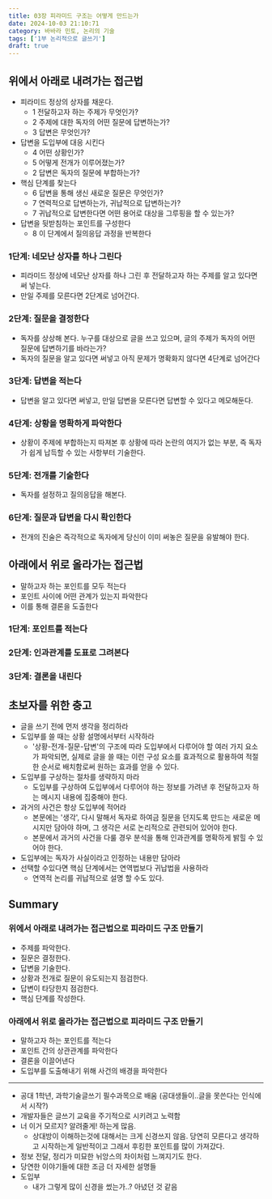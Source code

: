 ```yaml
---
title: 03장 피라미드 구조는 어떻게 만드는가
date: 2024-10-03 21:10:71
category: 바바라 민토, 논리의 기술
tags: ['1부 논리적으로 글쓰기']
draft: true
---
```


## 위에서 아래로 내려가는 접근법

- 피라미드 정상의 상자를 채운다.
  - 1 전달하고자 하는 주제가 무엇인가?
  - 2 주제에 대한 독자의 어떤 질문에 답변하는가?
  - 3 답변은 무엇인가?
- 답변을 도입부에 대응 시킨다
  - 4 어떤 상황인가?
  - 5 어떻게 전개가 이루어졌는가?
  - 2 답변은 독자의 질문에 부합하는가?
- 핵심 단계를 찾는다
  - 6 답변을 통해 생신 새로운 질문은 무엇인가?
  - 7 연력적으로 답변하는가, 귀납적으로 답변하는가?
  - 7 귀납적으로 답변한다면 어떤 용어로 대상을 그루핑을 할 수 있는가?
- 답변을 뒷받침하는 포인트를 구성한다
  - 8 이 단계에서 질의응답 과정을 반복한다

### 1단계: 네모난 상자를 하나 그린다

- 피라미드 정상에 네모난 상자를 하나 그린 후 전달하고자 하는 주제를 알고 있다면 써 넣는다.
- 만일 주제를 모른다면 2단계로 넘어간다.

### 2단계: 질문을 결정한다

- 독자를 상상해 본다. 누구를 대상으로 글을 쓰고 있으며, 글의 주제가 독자의 어떤 질문에 답변하기를 바라는가?
- 독자의 질문을 알고 있다면 써넣고 아직 문제가 명확화지 않다면 4단계로 넘어간다

### 3단계: 답변을 적는다

- 답변을 알고 있다면 써넣고, 만일 답변을 모른다면 답변할 수 있다고 메모해둔다.

### 4단계: 상황을 명확하게 파악한다

- 상황이 주제에 부합하는지 따져본 후 상황에 따라 논란의 여지가 없는 부분, 즉 독자가 쉽게 납득할 수 있는 사항부터 기술한다.

### 5단계: 전개를 기술한다

- 독자를 설정하고 질의응답을 해본다.

### 6단계: 질문과 답변을 다시 확인한다

- 전개의 진술은 즉각적으로 독자에게 당신이 이미 써놓은 질문을 유발해야 한다.

## 아래에서 위로 올라가는 접근법

- 말하고자 하는 포인트를 모두 적는다
- 포인트 사이에 어떤 관계가 있는지 파악한다
- 이를 통해 결론을 도출한다

### 1단계: 포인트를 적는다

### 2단계: 인과관계를 도표로 그려본다

### 3단계: 결론을 내린다

## 초보자를 위한 충고

- 글을 쓰기 전에 먼저 생각을 정리하라
- 도입부를 쓸 때는 상황 설명에서부터 시작하라
  - '상황-전개-질문-답변'의 구조에 따라 도입부에서 다루어야 할 여러 가지 요소가 파악되면, 실제로 글을 쓸 때는 이런 구성 요소를 효과적으로 활용하여 적절한 순서로 배치함로써 원하는 효과를 얻을 수 있다.
- 도입부를 구상하는 절차를 생략하지 마라
  - 도입부를 구상하여 도입부에서 다루어야 하는 정보를 가려낸 후 전달하고자 하는 메시지 내용에 집중해야 한다.
- 과거의 사건은 항상 도입부에 적어라
  - 본문에는 '생각', 다시 말해서 독자로 하여금 질문을 던지도록 만드는 새로운 메시지만 담아야 하며, 그 생각은 서로 논리적으로 관련되어 있어야 한다.
  - 본문에서 과거의 사건을 다룰 경우 분석을 통해 인과관계를 명확하게 밝힐 수 있어야 한다.
- 도입부에는 독자가 사실이라고 인정하는 내용만 담아라
- 선택할 수있다면 핵심 단계에서는 연역법보다 귀납법을 사용하라
  - 연역적 논리를 귀납적으로 설명 할 수도 있다.

## Summary

### 위에서 아래로 내려가는 접근법으로 피라미드 구조 만들기

- 주제를 파악한다.
- 질문은 결정한다.
- 답변을 기술한다.
- 상황과 전개로 질문이 유도되는지 점검한다.
- 답변이 타당한지 점검한다.
- 핵심 단계를 작성한다.

### 아래에서 위로 올라가는 접근법으로 피라미드 구조 만들기

- 말하고자 하는 포인트를 적는다
- 포인트 간의 상관관계를 파악한다
- 결론을 이끌어낸다
- 도입부를 도출해내기 위해 사건의 배경을 파악한다

---

- 공대 1학년, 과학기술글쓰기 필수과목으로 배움 (공대생들이..글을 못쓴다는 인식에서 시작?)
- 개발자들은 글쓰기 교육을 주기적으로 시키려고 노력함
- 너 이거 모르지? 알려줄게! 하는게 많음.
  - 상대방이 이해하는것에 대해서는 크게 신경쓰지 않음. 당연히 모른다고 생각하고 시작하는게 일반적이고 그래서 후킹한 포인트를 많이 가져갔다.
- 정보 전달, 정리가 미묘한 뉘앙스의 차이처럼 느껴지기도 한다.
- 당연한 이야기들에 대한 조금 더 자세한 설명들
- 도입부
  - 내가 그렇게 많이 신경을 썼는가..? 아녔던 것 같음

